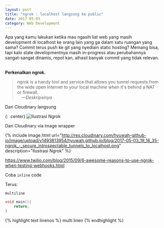 ```yaml
---
layout: post
title: "ngrok : localhost langsung ke public"
date: 2017-05-03
category: Web Development
---
```


Apa yang kamu lakukan ketika mau ngasih liat web yang masih development di localhost ke orang lain yang ga dalam satu ruangan yang sama? Commit terus push ke git yang nyediain static hosting? Memang bisa, tapi kalo state developmentnya masih in-progress atau perubahannya sangat-sangat dinamis, repot kan, alhasil banyak commit yang tidak relevan.   

<br/>**Perkenalkan ngrok.**

> ngrok is a handy tool and service that allows you tunnel requests from the wide open Internet to your local machine when it's behind a NAT or firewall.   
> &emsp;<cite class="right">&mdash;Deskripsinya</cite>


Dari Cloudinary langsung

{: .center}
![Ilustrasi Ngrok](http://res.cloudinary.com/hyuwah-github-io/image/upload/v1493813954/hyuwah.github.io/blog/2017-05-03_19_16_35-ngrok_-_secure_introspectable_tunnels_to_localhost.png)

Dari Cloudinary via image wrapper


{% include image.html url="http://res.cloudinary.com/hyuwah-github-io/image/upload/v1493813954/hyuwah.github.io/blog/2017-05-03_19_16_35-ngrok_-_secure_introspectable_tunnels_to_localhost.png" description="Ilustrasi Ngrok" %}   

https://www.twilio.com/blog/2015/09/6-awesome-reasons-to-use-ngrok-when-testing-webhooks.html


Coba `inline` code

Terus:

```
multiline
```

```c#
void main(){
    return;
}
```

{% highlight text linenos %}
multi 
linen
{% endhighlight %}
